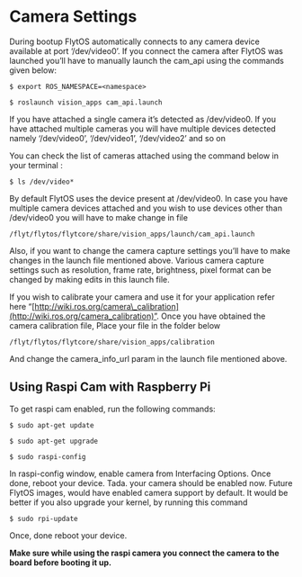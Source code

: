 # Camera Settings

During bootup FlytOS automatically connects to any camera device available at port ‘/dev/video0’. If you connect the camera after FlytOS was launched you’ll have to manually launch the cam\_api using the commands given below:

```text
$ export ROS_NAMESPACE=<namespace>
```

```text
$ roslaunch vision_apps cam_api.launch
```

If you have attached a single camera it’s detected as /dev/video0. If you have attached multiple cameras you will have multiple devices detected namely ‘/dev/video0’, ‘/dev/video1’, ‘/dev/video2’ and so on

You can check the list of cameras attached using the command below in your terminal :

```text
$ ls /dev/video*
```

By default FlytOS uses the device present at /dev/video0. In case you have multiple camera devices attached and you wish to use devices other than /dev/video0 you will have to make change in file

```text
/flyt/flytos/flytcore/share/vision_apps/launch/cam_api.launch
```

Also, if you want to change the camera capture settings you’ll have to make changes in the launch file mentioned above. Various camera capture settings such as resolution, frame rate, brightness, pixel format can be changed by making edits in this launch file.

If you wish to calibrate your camera and use it for your application refer here “[http://wiki.ros.org/camera\_calibration](http://wiki.ros.org/camera_calibration)”. Once you have obtained the camera calibration file, Place your file in the folder below

```text
/flyt/flytos/flytcore/share/vision_apps/calibration
```

And change the camera\_info\_url param in the launch file mentioned above.

## Using Raspi Cam with Raspberry Pi

To get raspi cam enabled, run the following commands:

```text
$ sudo apt-get update
```

```text
$ sudo apt-get upgrade
```

```text
$ sudo raspi-config
```

In raspi-config window, enable camera from Interfacing Options. Once done, reboot your device. Tada. your camera should be enabled now. Future FlytOS images, would have enabled camera support by default. It would be better if you also upgrade your kernel, by running this command

```text
$ sudo rpi-update
```

Once, done reboot your device.

**Make sure while using the raspi camera you connect the camera to the board before booting it up.**

